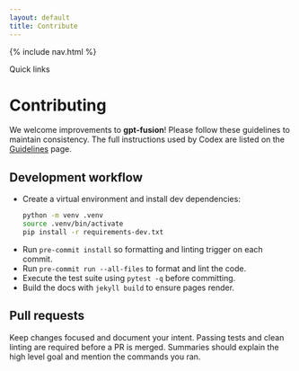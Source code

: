 ```yaml
---
layout: default
title: Contribute
---
```


{% include nav.html %}

<div id="toc">
  <p class="toc-title">Quick links</p>
</div>

# Contributing

We welcome improvements to **gpt-fusion**! Please follow these guidelines to maintain consistency. The full instructions used by Codex are listed on the
[Guidelines](guidelines.md) page.

## Development workflow

- Create a virtual environment and install dev dependencies:
  ```bash
  python -m venv .venv
  source .venv/bin/activate
  pip install -r requirements-dev.txt
  ```
- Run `pre-commit install` so formatting and linting trigger on each commit.
- Run `pre-commit run --all-files` to format and lint the code.
- Execute the test suite using `pytest -q` before committing.
- Build the docs with `jekyll build` to ensure pages render.

## Pull requests

Keep changes focused and document your intent. Passing tests and clean linting
are required before a PR is merged. Summaries should explain the high level goal
and mention the commands you ran.

<script src="assets/js/bundle.js"></script>
